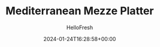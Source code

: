 ---
draft: true # Use this only for setting draft status
hidden: false # Use this to hide unwanted recipes
slug: # <post-title>
title: 'Mediterranean Mezze Platter'
description: "Mezze means “taste” or “snack.” A snack plate for dinner, you say? Sign us up! This mezze platter is perfect for the indecisive (or extra-hungry) eater, and if we’re being honest, isn’t that all of us?? Each flavorful component makes up one dynamically delicious meal. Our mezze has spiced chicken, a fresh tomato and cucumber salad, lemony couscous, creamy, zingy tzatziki, garlic butter-toasted pita, and spice-crusted grilling cheese. Dip, mix, and match bites to your heart’s desire. Now all you need is a glass of red wine—it’s heart healthy, after all!"
image: https://img.hellofresh.com/f_auto,fl_lossy,q_auto,w_1200/hellofresh_s3/image/2019-w23-r12-mediterranean-mezze-platter-627e3323.jpg
date: 2024-01-24T16:28:58+00:00
author: HelloFresh

tags: []
categories: "main course"
cuisines: "Mediterranean"
allergens: ['Wheat', 'Milk', 'Soy']

calories: 1190
preptime: ['1 hour 5 minutes']
cooktime: # 180 = 3 Hours | In minutes
totaltime: PT1H5M
servings: 2

links:
  - description: "Mezze means “taste” or “snack.” A snack plate for dinner, you say? Sign us up! This mezze platter is perfect for the indecisive (or extra-hungry) eater, and if we’re being honest, isn’t that all of us?? Each flavorful component makes up one dynamically delicious meal. Our mezze has spiced chicken, a fresh tomato and cucumber salad, lemony couscous, creamy, zingy tzatziki, garlic butter-toasted pita, and spice-crusted grilling cheese. Dip, mix, and match bites to your heart’s desire. Now all you need is a glass of red wine—it’s heart healthy, after all!"
    website: https://www.hellofresh.com/recipes/2019-w23-r12-mediterranean-mezze-platter-5cc206768aa674000f1b09bd
    image: https://img.hellofresh.com/f_auto,fl_lossy,q_auto,w_1200/hellofresh_s3/image/2019-w23-r12-mediterranean-mezze-platter-627e3323.jpg
 
weight: # 1 | You can add weight to some posts to override the default sorting (date descending)

comments: false # Keep False

ingredients: ['1 unit Lemon', '2 clove Garlic', '10 ounce Chicken Cutlets', '1 tablespoon Tunisian Spice Blend', '½ cup Israeli Couscous', '1 unit Cucumber', '3 ounce Yogurt', '1 unit Roma Tomato', '¼ ounce Dill', '2 unit Pita Bread', '8 ounce Grilling Cheese', '8 teaspoon Olive Oil', '1 tablespoon Butter', ' Salt', ' Pepper']

instructionTitles: ['Marinate Chicken', 'Make Tzatziki', 'Make Couscous and Salad', 'Prepare Pitas', 'Cook Chicken and Pitas', 'Finish and Serve']
instructions: ['Adjust rack to top position and preheat oven to 450 degrees. Wash and dry all produce. Zest and quarter lemon. Mince or grate garlic. Pat chicken dry with paper towels. In a medium bowl, combine a drizzle of olive oil, juice from 2 lemon wedges (4 wedges for 4 servings), half the Tunisian Spice, salt, pepper, and garlic (to taste). Add chicken; turn to coat. Set aside to marinate.', 'Meanwhile, pick dill fronds from stems; discard stems. Chop fronds. Trim, peel, and quarter cucumber. Grate one quarter on the largest holes of a box grater (grate two quarters for 4 servings). Squeeze out excess moisture, then add to a small bowl along with yogurt, 1 tsp dill (2 tsp for 4), salt, pepper, and garlic (to taste). Stir to combine.', 'Bring ¾ cup water (1½ cups for 4 servings) to a boil in a medium pot. Once boiling, add couscous. Lower heat to medium. Simmer until water has absorbed, 6-8 minutes. Turn off heat; stir in a drizzle of olive oil, salt, pepper, and lemon zest (to taste). Meanwhile, dice tomato and remaining cucumber. In a second medium bowl, combine tomato, cucumber, remaining dill, a large drizzle of olive oil, juice from remaining lemon wedges, salt, and pepper.', 'Microwave 1 TBSP butter (2 TBSP for 4 servings) and remaining garlic in a small, microwave-safe bowl until melted, about 30 seconds. Season with salt and pepper. Cut pitas into 8 triangles (16 triangles for 4). Brush with garlic butter and place on one side of a baking sheet. (For 4, spread across whole baking sheet.)', 'Heat a large drizzle of olive oil in a large, preferably nonstick, pan over medium-high heat. Add chicken and sear until browned but not yet cooked through, about 2 minutes per side. Turn off heat; transfer chicken to other side of baking sheet. (For 4 servings, transfer to a second baking sheet; bake chicken on middle rack and pita on top rack.) Bake until chicken is cooked through and pitas are lightly toasted, 5-7 minutes. Wash out pan used for chicken.', 'Pat cheese dry with paper towels. Slice into 4 pieces (8 pieces for 4 servings). Season all over with remaining Tunisian Spice. Heat a large drizzle of olive oil in same pan over medium-high heat. Add cheese and cook until browned and warmed through, 1-2 minutes per side. Thinly slice chicken crosswise. Divide between plates along with cheese, couscous, salad, pita, and tzatziki.']
---